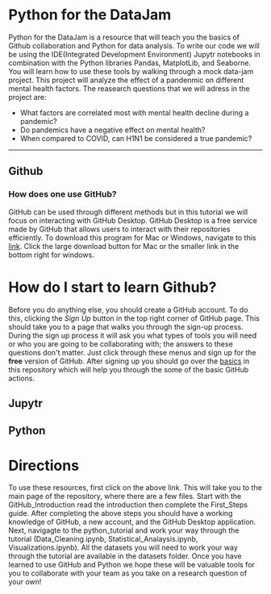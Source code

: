 # Python for the DataJam

Python for the DataJam is a resource that will teach you the basics of Github collaboration and Python for data analysis. To write our code we will be using the IDE(Integrated Development Environment) Jupytr notebooks in combination with the Python libraries Pandas, MatplotLib, and Seaborne. You will learn how to use these tools by walking through a mock data-jam project. This project will analyze the effect of a pandenmic on different mental health factors. The reasearch questions that we will adress in the project are: 
* What factors are correlated most with mental health decline during a pandemic?
* Do pandemics have a negative effect on mental health?
* When compared to COVID, can H1N1 be considered a true pandemic? 
--- 
## Github

### How does one use GitHub? 
GitHub can be used through different methods but in this tutorial we will focus on interacting with GitHub Desktop. GitHub Desktop is a free service made by GitHub that allows users to interact with their repositories efficiently. To download this program for Mac or Windows, navigate to this [link](https://desktop.github.com/). Click the large download button for Mac or the smaller link in the bottom right for windows. 

# How do I start to learn Github? 
Before you do anything else, you should create a GitHub account. To do this, clicking the *Sign Up* button in the top right corner of GitHub page. This should take you to a page that walks you through the sign-up process. During the sign up process it will ask you what types of tools you will need or who you are going to be collaborating with; the answers to these questions don't matter. Just click through these menus and sign up for the **free** version of GitHub. After signing up you should go over the [basics](https://github.com/nmcdowell00/python_for_the_datajam/blob/main/GitHub_Introduction/basics.md) in this repository which will help you through the some of the basic GitHub actions. 

## Jupytr
## Python

# Directions

To use these resources, first click on the above link. This will take you to the main page of the repository, where there are a few files.  Start with the GitHub_Introduction read the introduction then complete the First_Steps guide. After completing the above steps you should have a working knowledge of GitHub, a new account, and the GitHub Desktop application. Next, navigagte to the python_tutorial and work your way through the tutorial (Data_Cleaning.ipynb, Statistical_Analaysis.ipynb, Visualizations.ipynb). All the datasets you will need to work your way through the tutorial are available in the datasets folder. Once you have learned to use GitHub and Python we hope these will be valuable tools for you to collaborate with your team as you take on a research question of your own! 
